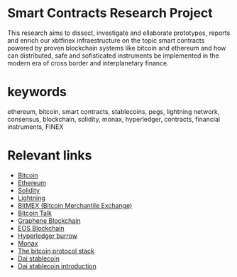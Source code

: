 # Smart Contracts Research Project

This research aims to dissect, investigate and ellaborate prototypes,
reports and enrich our xbtfinex infraestructure on the topic smart contracts
powered by proven blockchain systems like bitcoin and ethereum and how
can distributed, safe and sofisticated instruments be implemented in
the modern era of cross border and interplanetary finance.

keywords
===
ethereum, bitcoin, smart contracts, stablecoins, pegs, lightning network, consensus,
blockchain, solidity, monax, hyperledger, contracts, financial instruments, FINEX

Relevant links
===

* [Bitcoin](https://github.com/bitcoin)
* [Ethereum](https://github.com/ethereum)
* [Solidity](https://github.com/ethereum/solidity)
* [Lightning](https://github.com/lightningnetwork/lnd)
* [BitMEX (Bitcoin Merchantile Exchange)](bitmex.com/app/)
* [Bitcoin Talk](https://bitcointalk.org)
* [Graphene Blockchain](https://github.com/0xae/graphene)
* [EOS Blockchain](https://github.com/EOSIO/eos)
* [Hyperledger burrow](https://github.com/hyperledger/burrow)
* [Monax](https://github.com/monax/monax)
* [The bitcoin protocol stack](https://medium.com/@melik_87377/lightning-network-enables-unicast-transactions-in-bitcoin-lightning-is-bitcoins-tcp-ip-stack-8ec1d42c14f5)
* [Dai stablecoin](https://makerdao.com/)
* [Dai stablecoin introduction](https://medium.com/@james_3093/the-dai-stablecoin-is-a-game-changer-for-ethereum-and-the-entire-cryptocurrency-ecosystem-13fb412d1e75)

